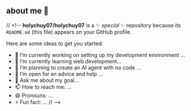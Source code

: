 ## about me 👋

// <!--
**holychuy07/holychuy07** is a ✨ _special_ ✨ repository because its `README.md` (this file) appears on your GitHub profile.

Here are some ideas to get you started:

- 🔭 I’m currently working on setting up my development environment ...
- 🌱 I’m currently learning web development...
- 👯 I’m planning to create an AI agent with no code ...
- 🤔 I’m open for an advice and help ...
- 💬 Ask me about my goal...
- 📫 How to reach me: ...
- 😄 Pronouns: ...
- ⚡ Fun fact: ...
// -->
